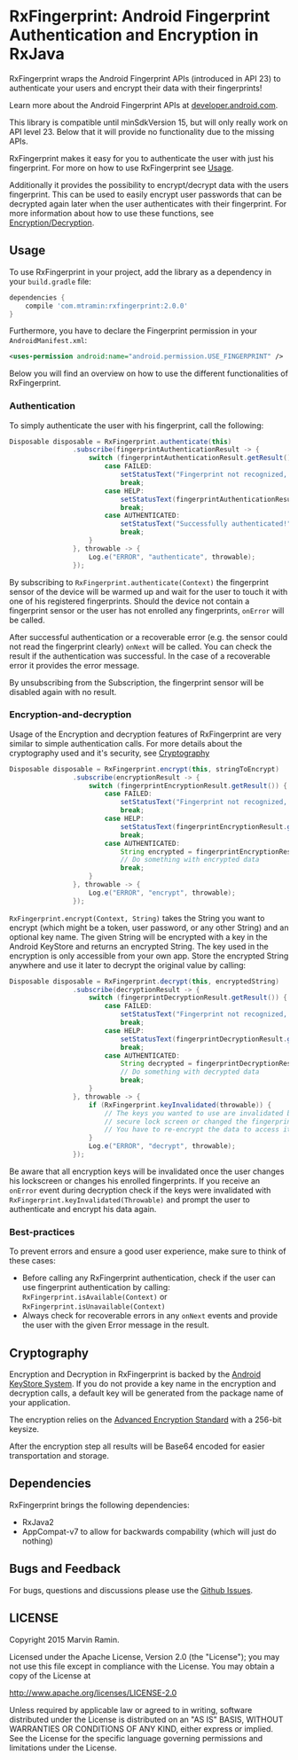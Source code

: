 # RxFingerprint: Android Fingerprint Authentication and Encryption in RxJava

RxFingerprint wraps the Android Fingerprint APIs (introduced in API 23) to authenticate your users and encrypt their data with their fingerprints!

Learn more about the Android Fingerprint APIs at <a href="https://developer.android.com/about/versions/marshmallow/android-6.0.html#fingerprint-authentication">developer.android.com</a>.

This library is compatible until minSdkVersion 15, but will only really work on API level 23. Below that it will provide no functionality due to the missing APIs.

RxFingerprint makes it easy for you to authenticate the user with just his fingerprint. For more on how to use RxFingerprint see [Usage](#usage).

Additionally it provides the possibility to encrypt/decrypt data with the users fingerprint.
This can be used to easily encrypt user passwords that can be decrypted again later when the user authenticates with their fingerprint. For more information about how to use these functions,
see [Encryption/Decryption](#encryption-and-decryption).

## Usage

To use RxFingerprint in your project, add the library as a dependency in your `build.gradle` file:
```groovy
dependencies {
    compile 'com.mtramin:rxfingerprint:2.0.0'
}
```

Furthermore, you have to declare the Fingerprint permission in your `AndroidManifest.xml`:
```xml
<uses-permission android:name="android.permission.USE_FINGERPRINT" />
```


Below you will find an overview on how to use the different functionalities of RxFingerprint.

### Authentication

To simply authenticate the user with his fingerprint, call the following:

``` java
Disposable disposable = RxFingerprint.authenticate(this)
                .subscribe(fingerprintAuthenticationResult -> {
                    switch (fingerprintAuthenticationResult.getResult()) {
                        case FAILED:
                            setStatusText("Fingerprint not recognized, try again!");
                            break;
                        case HELP:
                            setStatusText(fingerprintAuthenticationResult.getMessage());
                            break;
                        case AUTHENTICATED:
                            setStatusText("Successfully authenticated!");
                            break;
                    }
                }, throwable -> {
                    Log.e("ERROR", "authenticate", throwable);
                });
```

By subscribing to `RxFingerprint.authenticate(Context)` the fingerprint sensor of the device will be warmed up and wait for the user to touch it with one of his registered fingerprints.
Should the device not contain a fingerprint sensor or the user has not enrolled any fingerprints, `onError` will be called.

After successful authentication or a recoverable error (e.g. the sensor could not read the fingerprint clearly) `onNext` will be called. You can check the result if the authentication was successful.
In the case of a recoverable error it provides the error message.

By unsubscribing from the Subscription, the fingerprint sensor will be disabled again with no result.

### Encryption-and-decryption

Usage of the Encryption and decryption features of RxFingerprint are very similar to simple authentication calls. For more details about the cryptography used and it's security, see [Cryptography](#cryptography)

``` java
Disposable disposable = RxFingerprint.encrypt(this, stringToEncrypt)
                .subscribe(encryptionResult -> {
                    switch (fingerprintEncryptionResult.getResult()) {
                        case FAILED:
                            setStatusText("Fingerprint not recognized, try again!");
                            break;
                        case HELP:
                            setStatusText(fingerprintEncryptionResult.getMessage());
                            break;
                        case AUTHENTICATED:
                            String encrypted = fingerprintEncryptionResult.getEncrypted();
                            // Do something with encrypted data
                            break;
                    }
                }, throwable -> {
                    Log.e("ERROR", "encrypt", throwable);
                });
```

`RxFingerprint.encrypt(Context, String)` takes the String you want to encrypt (which might be a token, user password, or any other String) and an optional key name.
The given String will be encrypted with a key in the Android KeyStore and returns an encrypted String. The key used in the encryption is only accessible from your own app.
Store the encrypted String anywhere and use it later to decrypt the original value by calling:

``` java
Disposable disposable = RxFingerprint.decrypt(this, encryptedString)
                .subscribe(decryptionResult -> {
                    switch (fingerprintDecryptionResult.getResult()) {
                        case FAILED:
                            setStatusText("Fingerprint not recognized, try again!");
                            break;
                        case HELP:
                            setStatusText(fingerprintDecryptionResult.getMessage());
                            break;
                        case AUTHENTICATED:
                            String decrypted = fingerprintDecryptionResult.getDecrypted();
                            // Do something with decrypted data
                            break;
                    }
                }, throwable -> {
                    if (RxFingerprint.keyInvalidated(throwable)) {
                        // The keys you wanted to use are invalidated because the user has turned off his
                        // secure lock screen or changed the fingerprints stored on the device
                        // You have to re-encrypt the data to access it
                    }
                    Log.e("ERROR", "decrypt", throwable);
                });
```

Be aware that all encryption keys will be invalidated once the user changes his lockscreen or changes his enrolled fingerprints. If you receive an `onError` event
during decryption check if the keys were invalidated with `RxFingerprint.keyInvalidated(Throwable)` and prompt the user to authenticate and encrypt his data again.

### Best-practices

To prevent errors and ensure a good user experience, make sure to think of these cases:

- Before calling any RxFingerprint authentication, check if the user can use fingerprint authentication by calling: `RxFingerprint.isAvailable(Context)` or `RxFingerprint.isUnavailable(Context)`
- Always check for recoverable errors in any `onNext` events and provide the user with the given Error message in the result.

## Cryptography

Encryption and Decryption in RxFingerprint is backed by the [Android KeyStore System](https://developer.android.com/training/articles/keystore.html).
If you do not provide a key name in the encryption and decryption calls, a default key will be generated from the package name of your application.

The encryption relies on the [Advanced Encryption Standard](https://en.wikipedia.org/wiki/Advanced_Encryption_Standard) with a 256-bit keysize.

After the encryption step all results will be Base64 encoded for easier transportation and storage.

## Dependencies

RxFingerprint brings the following dependencies:

- RxJava2
- AppCompat-v7 to allow for backwards compability (which will just do nothing)

## Bugs and Feedback

For bugs, questions and discussions please use the [Github Issues](https://github.com/mauin/RxFingerprint/issues).
 
## LICENSE

Copyright 2015 Marvin Ramin.

Licensed under the Apache License, Version 2.0 (the "License");
you may not use this file except in compliance with the License.
You may obtain a copy of the License at

<http://www.apache.org/licenses/LICENSE-2.0>

Unless required by applicable law or agreed to in writing, software
distributed under the License is distributed on an "AS IS" BASIS,
WITHOUT WARRANTIES OR CONDITIONS OF ANY KIND, either express or implied.
See the License for the specific language governing permissions and
limitations under the License.
